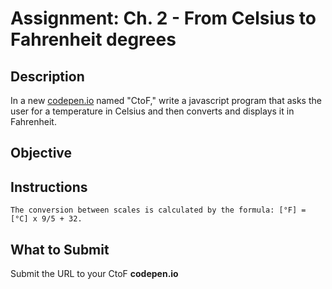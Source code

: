 # Assignment: Ch. 2 - From Celsius to Fahrenheit degrees

## Description

In a new [codepen.io](https://codepen.io/pen/) named "CtoF," write a javascript program that asks the user for a temperature in Celsius and then converts and displays it in Fahrenheit.

## Objective

## Instructions

```
The conversion between scales is calculated by the formula: [°F] = [°C] x 9/5 + 32.
```

## What to Submit

Submit the URL to your CtoF **codepen.io**